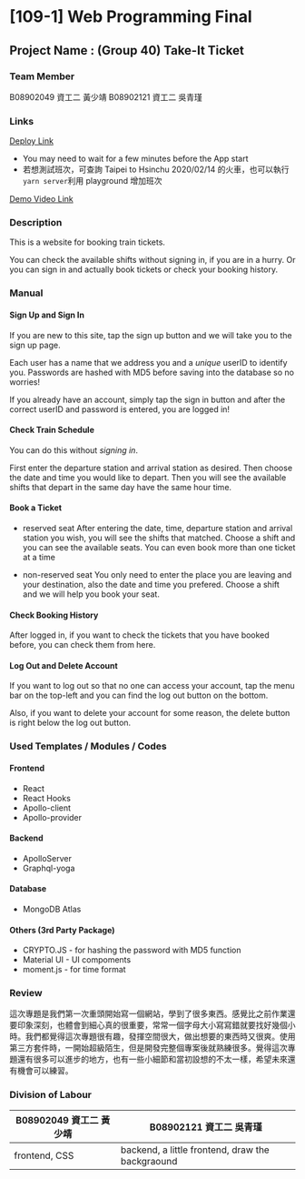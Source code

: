 # [109-1] Web Programming Final

## Project Name : (Group 40) Take-It Ticket

### Team Member
B08902049 資工二 黃少靖
B08902121 資工二 吳青瑾

### Links

[Deploy Link](https://take-it-ticket.herokuapp.com/#)

- You may need to wait for a few minutes before the App start 
- 若想測試班次，可查詢 Taipei to Hsinchu 2020/02/14 的火車，也可以執行`yarn server`利用 playground 增加班次

[Demo Video Link](https://youtu.be/9gTQOBT4mxc)

### Description

This is a website for booking train tickets. 

You can check the available shifts without signing in, if you are in a hurry. Or you can sign in and actually book tickets or check your booking history. 


### Manual

#### Sign Up and Sign In

If you are new to this site, tap the sign up button and we will take you to the sign up page. 

Each user has a name that we address you and a *unique* userID to identify you. Passwords are hashed with MD5 before saving into the database so no worries!

If you already have an account, simply tap the sign in button and after the correct userID and password is entered, you are logged in!

#### Check Train Schedule

You can do this without *signing in*. 

First enter the departure station and arrival station as desired. Then choose the date and time you would like to depart. Then you will see the available shifts that depart in the same day have the same hour time. 

#### Book a Ticket

- reserved seat
  After entering the date, time, departure station and arrival station you wish, you will see the shifts that matched. 
  Choose a shift and you can see the available seats. You can even book more than one ticket at a time

- non-reserved seat
  You only need to enter the place you are leaving and your destination, also the date and time you prefered. Choose a shift and we will help you book your seat. 

#### Check Booking History

After logged in, if you want to check the tickets that you have booked before, you can check them from here. 

#### Log Out and Delete Account

If you want to log out so that no one can access your account, tap the menu bar on the top-left and you can find the log out button on the bottom. 

Also, if you want to delete your account for some reason, the delete button is right below the log out button. 

### Used Templates / Modules / Codes

#### Frontend

- React
- React Hooks
- Apollo-client
- Apollo-provider

#### Backend

- ApolloServer
- Graphql-yoga

#### Database

- MongoDB Atlas

#### Others (3rd Party Package)

- CRYPTO.JS - for hashing the password with MD5 function
- Material UI - UI compoments
- moment.js - for time format

### Review

這次專題是我們第一次重頭開始寫一個網站，學到了很多東西。感覺比之前作業還要印象深刻，也體會到細心真的很重要，常常一個字母大小寫寫錯就要找好幾個小時。我們都覺得這次專題很有趣，發揮空間很大，做出想要的東西時又很爽。使用第三方套件時，一開始超級陌生，但是開發完整個專案後就熟練很多。覺得這次專題還有很多可以進步的地方，也有一些小細節和當初設想的不太一樣，希望未來還有機會可以練習。

### Division of Labour

|B08902049 資工二 黃少靖|B08902121 資工二 吳青瑾|
|-|-|
|frontend, CSS|backend, a little frontend, draw the backgraound|


